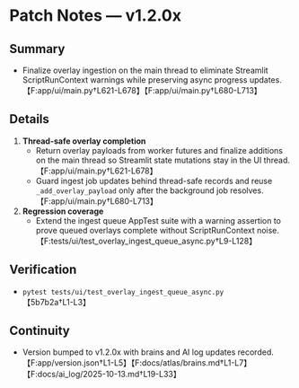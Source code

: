 # Patch Notes — v1.2.0x

## Summary
- Finalize overlay ingestion on the main thread to eliminate Streamlit ScriptRunContext warnings while preserving async progress updates. 【F:app/ui/main.py†L621-L678】【F:app/ui/main.py†L680-L713】

## Details
1. **Thread-safe overlay completion**
   - Return overlay payloads from worker futures and finalize additions on the main thread so Streamlit state mutations stay in the UI thread. 【F:app/ui/main.py†L621-L678】
   - Guard ingest job updates behind thread-safe records and reuse `_add_overlay_payload` only after the background job resolves. 【F:app/ui/main.py†L680-L713】
2. **Regression coverage**
   - Extend the ingest queue AppTest suite with a warning assertion to prove queued overlays complete without ScriptRunContext noise. 【F:tests/ui/test_overlay_ingest_queue_async.py†L9-L128】

## Verification
- `pytest tests/ui/test_overlay_ingest_queue_async.py` 【5b7b2a†L1-L3】

## Continuity
- Version bumped to v1.2.0x with brains and AI log updates recorded. 【F:app/version.json†L1-L5】【F:docs/atlas/brains.md†L1-L7】【F:docs/ai_log/2025-10-13.md†L19-L33】
